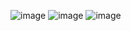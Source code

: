 ![image](https://github.com/user-attachments/assets/8584508e-2f72-4613-a5a5-71ede97f9b4e)
![image](https://github.com/user-attachments/assets/aee84504-322c-40e5-a09c-5e9be27b5a86)
![image](https://github.com/user-attachments/assets/86c5db4b-44ac-4cbf-a156-f875253c30eb)
